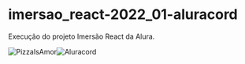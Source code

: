 # imersao_react-2022_01-aluracord
Execução do projeto Imersão React da Alura.

![PizzaIsAmor](https://img.shields.io/badge/-PizzaIsAmor-lightgrey)![Aluracord](https://img.shields.io/badge/-Aluracord-blue)